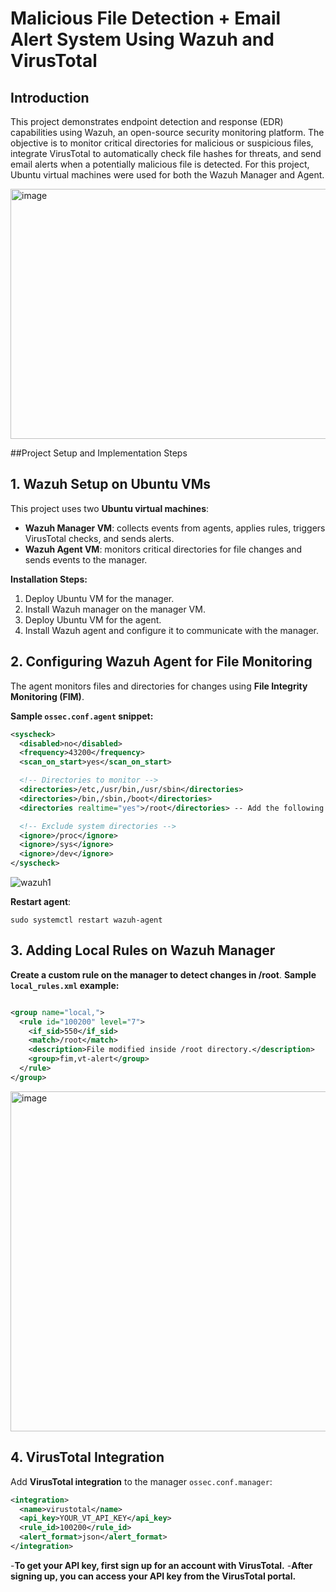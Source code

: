 # Malicious File Detection + Email Alert System Using Wazuh and VirusTotal

## Introduction
This project demonstrates endpoint detection and response (EDR) capabilities using Wazuh, an open-source security monitoring platform. The objective is to monitor critical directories for malicious or suspicious files, integrate VirusTotal to automatically check file hashes for threats, and send email alerts when a potentially malicious file is detected. For this project, Ubuntu virtual machines were used for both the Wazuh Manager and Agent.

<img width="870" height="400" alt="image" src="https://github.com/user-attachments/assets/1124549b-46c5-475f-b25c-c634f4a43cb3" />

##Project Setup and Implementation Steps
## 1. Wazuh Setup on Ubuntu VMs
This project uses two **Ubuntu virtual machines**:
- **Wazuh Manager VM**: collects events from agents, applies rules, triggers VirusTotal checks, and sends alerts.
- **Wazuh Agent VM**: monitors critical directories for file changes and sends events to the manager.

**Installation Steps:**
1. Deploy Ubuntu VM for the manager.
2. Install Wazuh manager on the manager VM.
3. Deploy Ubuntu VM for the agent.
4. Install Wazuh agent and configure it to communicate with the manager.

## 2. Configuring Wazuh Agent for File Monitoring
The agent monitors files and directories for changes using **File Integrity Monitoring (FIM)**.

**Sample `ossec.conf.agent` snippet:**
```xml
<syscheck>
  <disabled>no</disabled>
  <frequency>43200</frequency>
  <scan_on_start>yes</scan_on_start>

  <!-- Directories to monitor -->
  <directories>/etc,/usr/bin,/usr/sbin</directories>
  <directories>/bin,/sbin,/boot</directories>
  <directories realtime="yes">/root</directories> -- Add the following line to define the directories that will be monitored

  <!-- Exclude system directories -->
  <ignore>/proc</ignore>
  <ignore>/sys</ignore>
  <ignore>/dev</ignore>
</syscheck>
```

![wazuh1](https://github.com/user-attachments/assets/b1b75a0c-1bb4-45c9-9b5f-a62a1762fc9b)


**Restart agent**:
```
sudo systemctl restart wazuh-agent
```

## 3. Adding Local Rules on Wazuh Manager

**Create a custom rule on the manager to detect changes in /root**.
**Sample `local_rules.xml` example:**
```xml

<group name="local,">
  <rule id="100200" level="7">
    <if_sid>550</if_sid>
    <match>/root</match>
    <description>File modified inside /root directory.</description>
    <group>fim,vt-alert</group>
  </rule>
</group>

```
<img width="1100" height="544" alt="image" src="https://github.com/user-attachments/assets/a9dba24d-af89-47db-b628-c007a8afe50a" />

## 4. VirusTotal Integration

Add  **VirusTotal integration** to the manager `ossec.conf.manager`:
```xml
<integration>
  <name>virustotal</name>
  <api_key>YOUR_VT_API_KEY</api_key>
  <rule_id>100200</rule_id>
  <alert_format>json</alert_format>
</integration>
```
-**To get your API key, first sign up for an account with VirusTotal.**
-**After signing up, you can access your API key from the VirusTotal portal.**
